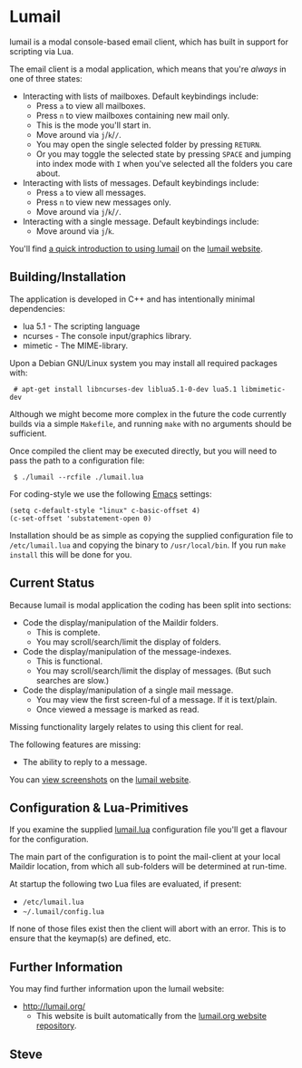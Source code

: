Lumail
======

lumail is a modal console-based email client, which has built in support for scripting
via Lua.

The email client is a modal application, which means that you're *always* in one of three states:

* Interacting with lists of mailboxes.  Default keybindings include:
   * Press `a` to view all mailboxes.
   * Press `n` to view mailboxes containing new mail only.
   * This is the mode you'll start in.
   * Move around via `j`/`k`/`/`.
   * You may open the single selected folder by pressing `RETURN`.
   * Or you may toggle the selected state by pressing `SPACE` and jumping into index mode with `I` when you've selected all the folders you care about.
* Interacting with lists of messages.  Default keybindings include:
   * Press `a` to view all messages.
   * Press `n` to view new messages only.
   * Move around via `j`/`k`/`/`.
* Interacting with a single message.  Default keybindings include:
   * Move around via `j`/`k`.

You'll find [a quick introduction to using lumail](http://lumail.org/getting-started/) on
the [lumail website](http://lumail.org).


Building/Installation
---------------------

The application is developed in C++ and has intentionally minimal dependencies:

* lua 5.1 - The scripting language
* ncurses - The console input/graphics library.
* mimetic - The MIME-library.

Upon a Debian GNU/Linux system you may install all required packages with:

     # apt-get install libncurses-dev liblua5.1-0-dev lua5.1 libmimetic-dev

Although we might become more complex in the future the code currently builds
via a simple `Makefile`, and running `make` with no arguments should be sufficient.

Once compiled the client may be executed directly, but you will need to pass the
path to a configuration file:

     $ ./lumail --rcfile ./lumail.lua

For coding-style we use the following [Emacs](http://www.gnu.org/software/emacs/) settings:

    (setq c-default-style "linux" c-basic-offset 4)
    (c-set-offset 'substatement-open 0)

Installation should be as simple as copying the supplied configuration file to `/etc/lumail.lua` and copying the binary to `/usr/local/bin`.  If you run `make install` this will be done for you.


Current Status
--------------

Because lumail is modal application the coding has been split into sections:

* Code the display/manipulation of the Maildir folders.
    * This is complete.
    * You may scroll/search/limit the display of folders.
* Code the display/manipulation of the message-indexes.
    * This is functional.
    * You may scroll/search/limit the display of messages.  (But such searches are slow.)
* Code the display/manipulation of a single mail message.
    * You may view the first screen-ful of a message.  If it is text/plain.
    * Once viewed a message is marked as read.

Missing functionality largely relates to using this client for real.

The following features are missing:

* The ability to reply to a message.

You can [view screenshots](http://lumail.org/screenshots/) on the
[lumail website](http://lumail.org).


Configuration & Lua-Primitives
------------------------------

If you examine the supplied [lumail.lua](https://raw.github.com/skx/lumail/master/lumail.lua)
configuration file you'll get a flavour for the configuration.

The main part of the configuration is to point the mail-client at your local Maildir
location, from which all sub-folders will be determined at run-time.

At startup the following two Lua files are evaluated, if present:

* `/etc/lumail.lua`
* `~/.lumail/config.lua`

If none of those files exist then the client will abort with an error.  This is to ensure
that the keymap(s) are defined, etc.


Further Information
-------------------

You may find further information upon the lumail website:

* http://lumail.org/
    * This website is built automatically from the [lumail.org website repository](https://github.com/skx/lumail.org/).


Steve
--
